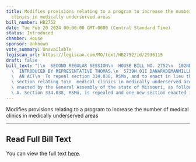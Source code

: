 ```yaml
---
title: Modifies provisions relating to a program to increase the number of medical
  clinics in medically underserved areas
bill_number: HB2752
date: Tue Feb 20 2024 00:00:00 GMT-0600 (Central Standard Time)
status: Introduced
chamber: House
sponsor: Unknown
vote_summary: Unavailable
legiscan_url: https://legiscan.com/MO/text/HB2752/id/2936115
draft: false
bill_text: "|\n  SECOND REGULAR SESSION\n  HOUSE BILL NO. 2752\n  102ND GENERAL ASSEMBLY\n\
  \  INTRODUCED BY REPRESENTATIVE THOMAS.\n  5739H.01I DANARADEMANMILLER,ChiefClerk\n\
  \  AN ACT\n  To repeal section 334.038, RSMo, and to enact in lieu thereof one new\
  \ section relating to\n  medical clinics in medically underserved areas.\n  Be it\
  \ enacted by the General Assembly of the state of Missouri, as follows:\n  Section\
  \ A. Section 334.038, RSMo, is repealed and one new section enacted in lieu"
---
```

Modifies provisions relating to a program to increase the number of medical clinics in medically underserved areas

---

## Read Full Bill Text

You can view the full text [here](https://legiscan.com/MO/text/HB2752/id/2936115).
